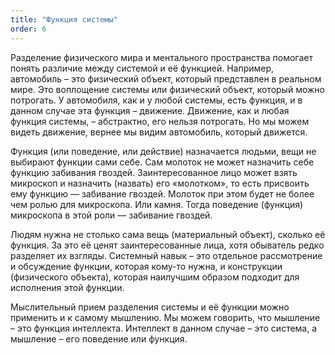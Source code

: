```yaml
---
title: "Функция системы"
order: 6
---
```




Разделение физического мира и ментального пространства помогает понять различие между системой и её функцией. Например, автомобиль – это физический объект, который представлен в реальном мире. Это воплощение системы или физический объект, который можно потрогать. У автомобиля, как и у любой системы, есть функция, и в данном случае эта функция – движение. Движение, как и любая функция системы, – абстрактно, его нельзя потрогать. Но мы можем видеть движение, вернее мы видим автомобиль, который движется.

Функция (или поведение, или действие) назначается людьми, вещи не выбирают функции сами себе. Сам молоток не может назначить себе функцию забивания гвоздей. Заинтересованное лицо может взять микроскоп и назначить (назвать) его «молотком», то есть присвоить ему функцию — забивание гвоздей. Молоток при этом будет не более чем ролью для микроскопа. Или камня. Тогда поведение (функция) микроскопа в этой роли — забивание гвоздей.

Людям нужна не столько сама вещь (материальный объект), сколько её функция. За это её ценят заинтересованные лица, хотя обыватель редко разделяет их взгляды. Системный навык – это отдельное рассмотрение и обсуждение функции, которая кому-то нужна, и конструкции (физического объекта), которая наилучшим образом подходит для исполнения этой функции.

Мыслительный прием разделения системы и её функции можно применить и к самому мышлению. Мы можем говорить, что мышление – это функция интеллекта. Интеллект в данном случае – это система, а мышление – его поведение или функция.


